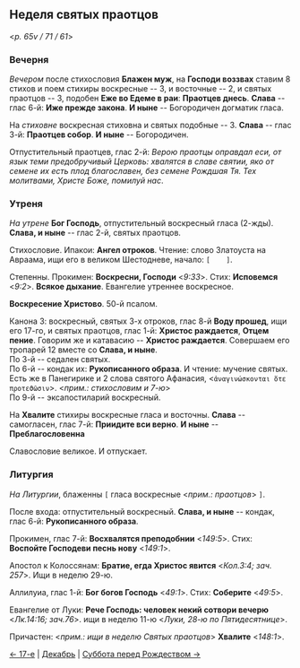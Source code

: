 ## Неделя святых праотцов

<*p. 65v / 71 / 61*>
 
### Вечерня

*Вечером* после стихословия **Блажен муж**, на **Господи воззвах** ставим 8 стихов и поем стихиры 
воскресные -- 3, и восточные -- 2, и святых праотцов -- 3, подобен **Еже во Едеме в раи**: **Праотцев днесь**. 
**Слава** -- глас 6-й: **Иже прежде закона**. 
**И ныне** -- Богородичен догматик гласа.  

На *стиховне* воскресная стиховна и святых подобные -- 3. 
**Слава** -- глас 3-й: **Праотцев собор**. 
**И ныне** -- Богородичен. 

Отпустительный праотцев, глас 2-й: *Верою праотцы оправдал еси, от язык теми предобручивый Церковь: 
хвалятся в славе святии, яко от семене их есть плод благославен, без семене Рождшая Тя. 
Тех молитвами, Христе Боже, помилуй нас*.
 
### Утреня

*На утрене* **Бог Господь**, отпустительный воскресный гласа (2-жды). 
**Слава, и ныне** -- глас 2-й, святых праотцов. 

Стихословие. Ипакои: **Ангел отроков**. Чтение: слово Златоуста на Авраама, ищи 
его в великом Шестодневе, начало: `[    ]`.  

Степенны. 
Прокимен: **Воскресни, Господи** <*9:33*>. 
Стих: **Исповемся** <*9:2*>. 
**Всякое дыхание**. 
Евангелие утреннее воскресное. 

**Воскресение Христово**. 50-й псалом. 

Канона 3: воскресный, святых 3-х отроков, глас 8-й **Воду прошед**, ищи его 17-го, и святых праотцов, 
глас 1-й: **Христос раждается**, **Отцем пение**. 
Говорим же и катавасию -- **Христос раждается**. 
Совершаем его тропарей 12 вместе со **Слава, и ныне**.   
По 3-й -- седален святых.  
По 6-й -- кондак их: **Рукописанного образа**. 
И чтение: мучение святых. Есть же в Панегирике и 2 слова святого Афанасия, <`ἀναγινώσκονται ὅτε προτεϑῶσιν`>. 
<*прим.: стихословим и 7-ю*>  
По 9-й -- эксапостиларий воскресный. 

На **Хвалите** стихиры воскресные гласа и восточны. 
**Слава** -- самогласен, глас 7-й: **Приидите вси верно**. 
**И ныне** -- **Преблагословенна**  

Славословие великое. И отпускает. 

### Литургия

*На Литургии*, блаженны `[` гласа воскресные <*прим.: праотцов*> `]`. 

После входа: отпустительный воскресный. **Слава, и ныне** -- кондак, глас 6-й: **Рукописанного образа**.  

Прокимен, глас 7-й: **Восхвалятся преподобнии** <*149:5*>. 
Стих: **Воспойте Господеви песнь нову** <*149:1*>. 

Апостол к Колоссянам: **Братие, егда Христос явится** <*Кол.3:4; зач. 257*>. Ищи в неделю 29-ю.  

Аллилуиа, глас 1-й: **Бог богов Господь** <*49:1*>. 
Стих: **Соберите** <*49:5*>. 

Евангелие от Луки: **Рече Господь: человек некий сотвори вечерю** <*Лк.14:16; зач.76*>. 
ищи в неделю 11-ю <*Луки, 28-ю по Пятидесятнице*>. 

Причастен: <*прим.: ищи в неделю Святых праотцов*> **Хвалите** <*148:1*>. 

[← 17-е](12_17_MES.ru.md) | [Декабрь](README.md#неделя-свв-праотцов) | [Суббота перед Рождеством →](12_17_Y_MES_saturday.ru.md)
